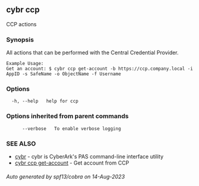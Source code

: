 ## cybr ccp

CCP actions

### Synopsis

All actions that can be performed with the Central Credential Provider.
	
	Example Usage:
	Get an account: $ cybr ccp get-account -b https://ccp.company.local -i AppID -s SafeName -o ObjectName -f Username

### Options

```
  -h, --help   help for ccp
```

### Options inherited from parent commands

```
      --verbose   To enable verbose logging
```

### SEE ALSO

* [cybr](cybr.md)	 - cybr is CyberArk's PAS command-line interface utility
* [cybr ccp get-account](cybr_ccp_get-account.md)	 - Get account from CCP

###### Auto generated by spf13/cobra on 14-Aug-2023
